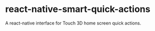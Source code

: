 # react-native-smart-quick-actions
A react-native interface for Touch 3D home screen quick actions.
